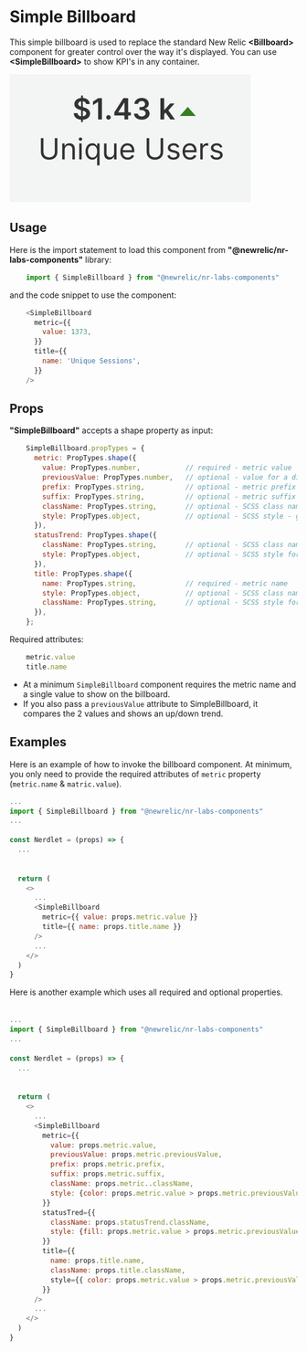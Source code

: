 # Simple Billboard

This simple billboard is used to replace the standard New Relic <strong>&lt;Billboard&gt;</strong> component for greater control over the way it's displayed. You can use <strong>&lt;SimpleBillboard&gt;</strong> to show KPI's in any container. 

![simple billboard example](./simple-billboard.png)

## Usage

Here is the import statement to load this component from <strong>"@newrelic/nr-labs-components"</strong> library:

```js
    import { SimpleBillboard } from "@newrelic/nr-labs-components"
```

and the code snippet to use the component:

```js
    <SimpleBillboard
      metric={{
        value: 1373,
      }}
      title={{
        name: 'Unique Sessions',
      }}
    />
```

## Props

<strong>"SimpleBillboard"</strong> accepts a shape property as input:

```js
    SimpleBillboard.propTypes = {
      metric: PropTypes.shape({
        value: PropTypes.number,           // required - metric value
        previousValue: PropTypes.number,   // optional - value for a different time window for comparison
        prefix: PropTypes.string,          // optional - metric prefix (i.e. '$')
        suffix: PropTypes.string,          // optional - metric suffix
        className: PropTypes.string,       // optional - SCSS class name - gets appended to existing JSX classes for displaying the metric value
        style: PropTypes.object,           // optional - SCSS style - gets added to JSX for metric value
      }),
      statusTrend: PropTypes.shape({
        className: PropTypes.string,       // optional - SCSS class name for trend icon
        style: PropTypes.object,           // optional - SCSS style for trend icon
      }),
      title: PropTypes.shape({
        name: PropTypes.string,            // required - metric name
        style: PropTypes.object,           // optional - SCSS class name for metric name
        className: PropTypes.string,       // optional - SCSS style for metric name
      }),
    };
```

Required attributes:

```js
    metric.value
    title.name
```

- At a minimum `SimpleBillboard` component requires the metric name and a single value to show on the billboard.
- If you also pass a `previousValue` attribute to SimpleBillboard, it compares the 2 values and shows an up/down trend.

## Examples

Here is an example of how to invoke the billboard component. At minimum, you only need to provide the required attributes of `metric` property (`metric.name` & `matric.value`).

```js
...
import { SimpleBillboard } from "@newrelic/nr-labs-components"
...

const Nerdlet = (props) => {
  ...


  return (
    <>
      ...
      <SimpleBillboard
        metric={{ value: props.metric.value }}
        title={{ name: props.title.name }}
      />
      ...
    </>
  )
}
```

Here is another example which uses all required and optional properties.

```js

...
import { SimpleBillboard } from "@newrelic/nr-labs-components"
...

const Nerdlet = (props) => {
  ...


  return (
    <>
      ...
      <SimpleBillboard
        metric={{
          value: props.metric.value,
          previousValue: props.metric.previousValue,
          prefix: props.metric.prefix,
          suffix: props.metric.suffix,
          className: props.metric..className,
          style: {color: props.metric.value > props.metric.previousValue ? 'blue' : 'red'},
        }}
        statusTred={{
          className: props.statusTrend.className,
          style: {fill: props.metric.value > props.metric.previousValue ? 'blue' : 'red'},
        }}
        title={{
          name: props.title.name,
          className: props.title.className,
          style={{ color: props.metric.value > props.metric.previousValue ? 'darkgreen' : 'red' }},
        }}
      />
      ...
    </>
  )
}

```
